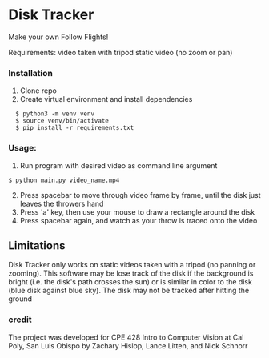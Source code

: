 # Disk Tracker

Make your own Follow Flights!

Requirements:
video taken with tripod
static video (no zoom or pan)

### Installation

1. Clone repo
2. Create virtual environment and install dependencies

```
  $ python3 -m venv venv
  $ source venv/bin/activate
  $ pip install -r requirements.txt
```

### Usage:

1. Run program with desired video as command line argument

```
$ python main.py video_name.mp4
```

2. Press spacebar to move through video frame by frame, until the disk just leaves the throwers hand
3. Press 'a' key, then use your mouse to draw a rectangle around the disk
4. Press spacebar again, and watch as your throw is traced onto the video

## Limitations

Disk Tracker only works on static videos taken with a tripod (no panning or zooming).
This software may be lose track of the disk if the background is bright (i.e. the disk's path crosses the sun) or is similar in color to the disk (blue disk against blue sky).
The disk may not be tracked after hitting the ground

### credit

The project was developed for CPE 428 Intro to Computer Vision at Cal Poly, San Luis Obispo by Zachary Hislop, Lance Litten, and Nick Schnorr
